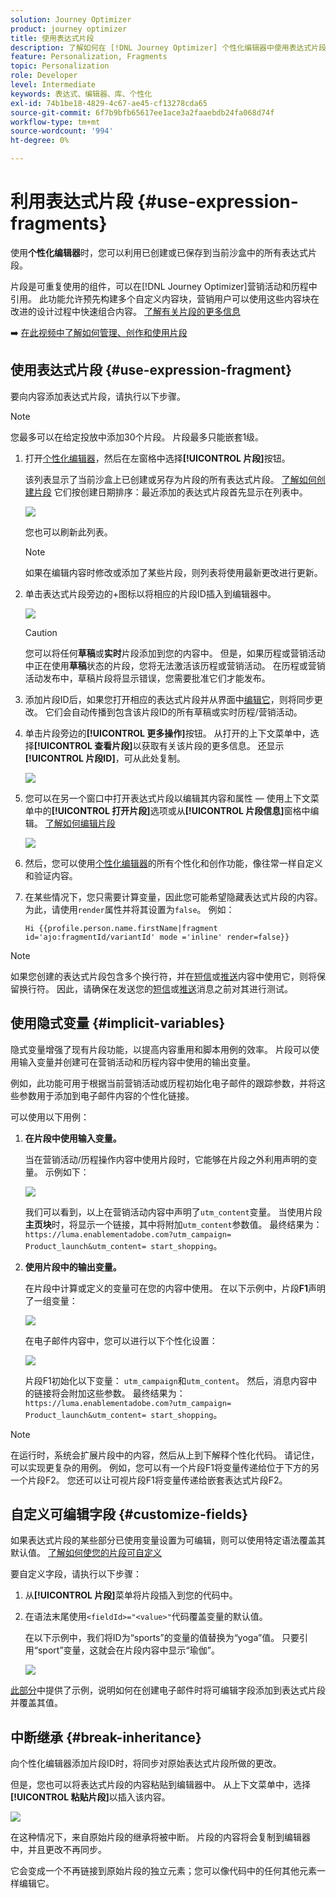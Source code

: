 ```yaml
---
solution: Journey Optimizer
product: journey optimizer
title: 使用表达式片段
description: 了解如何在 [!DNL Journey Optimizer] 个性化编辑器中使用表达式片段。
feature: Personalization, Fragments
topic: Personalization
role: Developer
level: Intermediate
keywords: 表达式、编辑器、库、个性化
exl-id: 74b1be18-4829-4c67-ae45-cf13278cda65
source-git-commit: 6f7b9bfb65617ee1ace3a2faaebdb24fa068d74f
workflow-type: tm+mt
source-wordcount: '994'
ht-degree: 0%

---
```


# 利用表达式片段 {#use-expression-fragments}

使用&#x200B;**个性化编辑器**&#x200B;时，您可以利用已创建或已保存到当前沙盒中的所有表达式片段。

片段是可重复使用的组件，可以在[!DNL Journey Optimizer]营销活动和历程中引用。 此功能允许预先构建多个自定义内容块，营销用户可以使用这些内容块在改进的设计过程中快速组合内容。 [了解有关片段的更多信息](../content-management/fragments.md)

➡️ [在此视频中了解如何管理、创作和使用片段](../content-management/fragments.md#video-fragments)

## 使用表达式片段 {#use-expression-fragment}

要向内容添加表达式片段，请执行以下步骤。

>[!NOTE]
>
>您最多可以在给定投放中添加30个片段。 片段最多只能嵌套1级。

1. 打开[个性化编辑器](personalization-build-expressions.md)，然后在左窗格中选择&#x200B;**[!UICONTROL 片段]**&#x200B;按钮。

   该列表显示了当前沙盒上已创建或另存为片段的所有表达式片段。 [了解如何创建片段](../content-management/create-fragments.md)
它们按创建日期排序：最近添加的表达式片段首先显示在列表中。

   ![](assets/expression-fragments-pane.png)

   您也可以刷新此列表。

   >[!NOTE]
   >
   >如果在编辑内容时修改或添加了某些片段，则列表将使用最新更改进行更新。

1. 单击表达式片段旁边的+图标以将相应的片段ID插入到编辑器中。

   ![](assets/expression-fragment-add.png)

   >[!CAUTION]
   >
   >您可以将任何&#x200B;**草稿**&#x200B;或&#x200B;**实时**&#x200B;片段添加到您的内容中。 但是，如果历程或营销活动中正在使用&#x200B;**草稿**&#x200B;状态的片段，您将无法激活该历程或营销活动。 在历程或营销活动发布中，草稿片段将显示错误，您需要批准它们才能发布。

1. 添加片段ID后，如果您打开相应的表达式片段并从界面中[编辑它](../content-management/manage-fragments.md#edit-fragments)，则将同步更改。 它们会自动传播到包含该片段ID的所有草稿或实时历程/营销活动。

1. 单击片段旁边的&#x200B;**[!UICONTROL 更多操作]**&#x200B;按钮。 从打开的上下文菜单中，选择&#x200B;**[!UICONTROL 查看片段]**&#x200B;以获取有关该片段的更多信息。 还显示&#x200B;**[!UICONTROL 片段ID]**，可从此处复制。

   ![](assets/expression-fragment-view.png)

1. 您可以在另一个窗口中打开表达式片段以编辑其内容和属性 — 使用上下文菜单中的&#x200B;**[!UICONTROL 打开片段]**&#x200B;选项或从&#x200B;**[!UICONTROL 片段信息]**&#x200B;窗格中编辑。 [了解如何编辑片段](../content-management/manage-fragments.md#edit-fragments)

   ![](assets/expression-fragment-open.png)

1. 然后，您可以使用[个性化编辑器](personalization-build-expressions.md)的所有个性化和创作功能，像往常一样自定义和验证内容。

1. 在某些情况下，您只需要计算变量，因此您可能希望隐藏表达式片段的内容。 为此，请使用`render`属性并将其设置为`false`。 例如：

   ```
   Hi {{profile.person.name.firstName|fragment id='ajo:fragmentId/variantId' mode ='inline' render=false}}
   ```

>[!NOTE]
>
>如果您创建的表达式片段包含多个换行符，并在[短信](../sms/create-sms.md#sms-content)或[推送](../push/design-push.md)内容中使用它，则将保留换行符。 因此，请确保在发送您的[短信](../sms/send-sms.md)或[推送](../push/send-push.md)消息之前对其进行测试。

## 使用隐式变量 {#implicit-variables}

隐式变量增强了现有片段功能，以提高内容重用和脚本用例的效率。 片段可以使用输入变量并创建可在营销活动和历程内容中使用的输出变量。

例如，此功能可用于根据当前营销活动或历程初始化电子邮件的跟踪参数，并将这些参数用于添加到电子邮件内容的个性化链接。

可以使用以下用例：

1. **在片段中使用输入变量。**

   当在营销活动/历程操作内容中使用片段时，它能够在片段之外利用声明的变量。 示例如下：

   ![](../personalization/assets/variable-in-a-fragment.png)

   我们可以看到，以上在营销活动内容中声明了`utm_content`变量。 当使用片段&#x200B;**主页块**&#x200B;时，将显示一个链接，其中将附加`utm_content`参数值。 最终结果为： `https://luma.enablementadobe.com?utm_campaign= Product_launch&utm_content= start_shopping`。

1. **使用片段中的输出变量。**

   在片段中计算或定义的变量可在您的内容中使用。 在以下示例中，片段&#x200B;**F1**&#x200B;声明了一组变量：

   ![](../personalization/assets/personalize-with-variables.png)

   在电子邮件内容中，您可以进行以下个性化设置：

   ![](../personalization/assets/use-fragment-variable.png)

   片段F1初始化以下变量： `utm_campaign`和`utm_content`。 然后，消息内容中的链接将会附加这些参数。 最终结果为： `https://luma.enablementadobe.com?utm_campaign= Product_launch&utm_content= start_shopping`。

>[!NOTE]
>
>在运行时，系统会扩展片段中的内容，然后从上到下解释个性化代码。 请记住，可以实现更复杂的用例。 例如，您可以有一个片段F1将变量传递给位于下方的另一个片段F2。 您还可以让可视片段F1将变量传递给嵌套表达式片段F2。


## 自定义可编辑字段 {#customize-fields}

如果表达式片段的某些部分已使用变量设置为可编辑，则可以使用特定语法覆盖其默认值。 [了解如何使您的片段可自定义](../content-management/customizable-fragments.md)

要自定义字段，请执行以下步骤：

1. 从&#x200B;**[!UICONTROL 片段]**&#x200B;菜单将片段插入到您的代码中。

1. 在语法末尾使用`<fieldId>="<value>"`代码覆盖变量的默认值。

   在以下示例中，我们将ID为“sports”的变量的值替换为“yoga”值。 只要引用“sport”变量，这就会在片段内容中显示“瑜伽”。

   ![](../content-management/assets/fragment-expression-use.png)

[此部分](../content-management/customizable-fragments.md#example)中提供了示例，说明如何在创建电子邮件时将可编辑字段添加到表达式片段并覆盖其值。

## 中断继承 {#break-inheritance}

向个性化编辑器添加片段ID时，将同步对原始表达式片段所做的更改。

但是，您也可以将表达式片段的内容粘贴到编辑器中。 从上下文菜单中，选择&#x200B;**[!UICONTROL 粘贴片段]**&#x200B;以插入该内容。

![](assets/expression-fragment-paste.png)

在这种情况下，来自原始片段的继承将被中断。 片段的内容将会复制到编辑器中，并且更改不再同步。

它会变成一个不再链接到原始片段的独立元素；您可以像代码中的任何其他元素一样编辑它。

